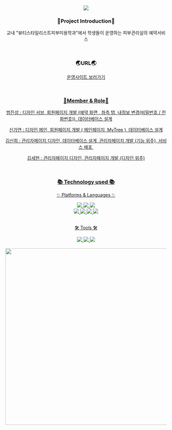<div align=center>
  <img src="https://capsule-render.vercel.app/api?type=waving&color=auto&height=200&section=header&text=LemonTree&fontSize=90" />
</div>


<div align=center>
  <h3>🐳Project Introduction🐳</h3>
  <p>교내 "뷰티스타일리스트피부미용학과"에서 학생들이 운영하는 피부관리실의 예약서비스</p>
</div>
<br>

<div align=center>
  <h3>🌏URL🌏</h3>
  <a href="http://lemontree.cafe24app.com/">운영사이트 보러가기</p>
</div>
<br>


<div align=center>
  <h3>📛Member & Role📛</h3>
  <p>범진성 : 디자인 서브, 회원페이지 개발 (예약 화면 , 좌측 탭, 내정보 변경(비밀번호 / 전화번호)), 데이터베이스 설계</p>
  <p>신가연 : 디자인 메인, 회원페이지 개발 ( 메인페이지, MyTree ), 데이터베이스 설계</p>
  <p>김신희 : 관리자페이지 디자인, 데이터베이스 설계, 관리자페이지 개발 (기능 위주), 서비스 배포 </p>
  <p>김세현 : 관리자페이지 디자인, 관리자페이지 개발 (디자인 위주)</p>
</div>
<br>

<div align=center>
	<h3>📚 Technology used 📚</h3>
	<p>✨ Platforms & Languages ✨</p>
</div>
<div align="center">
	<img src="https://img.shields.io/badge/HTML5-E34F26?style=flat&logo=HTML5&logoColor=white" />
	<img src="https://img.shields.io/badge/CSS3-1572B6?style=flat&logo=CSS3&logoColor=white" />
	<img src="https://img.shields.io/badge/JavaScript-F7DF1E?style=flat&logo=JavaScript&logoColor=white" />
	<br>
  <img src="https://img.shields.io/badge/React-61DAFB?style=flat&logo=react&logoColor=white" />
  <img src="https://img.shields.io/badge/ejs-%23B4CA65.svg?style=flat&logo=ejs&logoColor=black" />
  <img src="https://img.shields.io/badge/mysql-4479A1.svg?style=flat&logo=mysql&logoColor=white" />
  <img src="https://img.shields.io/badge/node.js-6DA55F?style=flat&logo=node.js&logoColor=white" />
	<br>
</div>
<br>
<div align=center>
	<p>🛠 Tools 🛠</p>
</div>
<div align=center>
	<img src="https://img.shields.io/badge/Eclipse%20IDE-2C2255?style=flat&logo=EclipseIDE&logoColor=white" />
	<img src="https://img.shields.io/badge/Visual%20Studio%20Code-007ACC?style=flat&logo=VisualStudioCode&logoColor=white" />
  <img src="https://img.shields.io/badge/GitHub-181717?style=flat&logo=GitHub&logoColor=white" />
</div>
<br>

<div align=center>
	<img style="width:600px;height:550px" src="https://github.com/user-attachments/assets/fd918571-37d2-4978-ad4a-fdda2bff39f2" />
</div>
